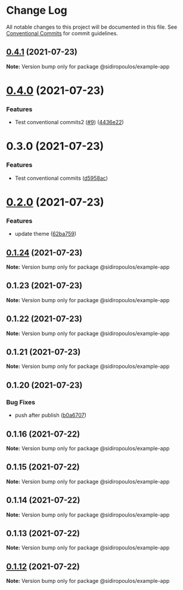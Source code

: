 # Change Log

All notable changes to this project will be documented in this file.
See [Conventional Commits](https://conventionalcommits.org) for commit guidelines.

## [0.4.1](https://github.com/HarrisSidiropoulos/lerna-example/compare/@sidiropoulos/example-app@0.4.0...@sidiropoulos/example-app@0.4.1) (2021-07-23)

**Note:** Version bump only for package @sidiropoulos/example-app





# [0.4.0](https://github.com/HarrisSidiropoulos/lerna-example/compare/@sidiropoulos/example-app@0.3.0...@sidiropoulos/example-app@0.4.0) (2021-07-23)


### Features

* Test conventional commits2 ([#9](https://github.com/HarrisSidiropoulos/lerna-example/issues/9)) ([4436e22](https://github.com/HarrisSidiropoulos/lerna-example/commit/4436e22a4064f3572734ccd6b952fea815e55638))





# 0.3.0 (2021-07-23)


### Features

* Test conventional commits ([d5958ac](https://github.com/HarrisSidiropoulos/lerna-example/commit/d5958ac9f6a70ba8418cdbd9ad82fad1d1df0b60))





# [0.2.0](https://github.com/HarrisSidiropoulos/lerna-example/compare/@sidiropoulos/example-app@0.1.24...@sidiropoulos/example-app@0.2.0) (2021-07-23)


### Features

* update theme ([62ba759](https://github.com/HarrisSidiropoulos/lerna-example/commit/62ba7599b1aa45941535d1cb16ad8987063580c6))





## [0.1.24](https://github.com/HarrisSidiropoulos/lerna-example/compare/@sidiropoulos/example-app@0.1.23...@sidiropoulos/example-app@0.1.24) (2021-07-23)

**Note:** Version bump only for package @sidiropoulos/example-app





## 0.1.23 (2021-07-23)

**Note:** Version bump only for package @sidiropoulos/example-app





## 0.1.22 (2021-07-23)

**Note:** Version bump only for package @sidiropoulos/example-app





## 0.1.21 (2021-07-23)

**Note:** Version bump only for package @sidiropoulos/example-app





## 0.1.20 (2021-07-23)


### Bug Fixes

* push after publish ([b0a6707](https://github.com/HarrisSidiropoulos/lerna-example/commit/b0a6707f929f8863e7f2d44d722c9a7d7a9b3b3b))





## 0.1.16 (2021-07-22)

**Note:** Version bump only for package @sidiropoulos/example-app





## 0.1.15 (2021-07-22)

**Note:** Version bump only for package @sidiropoulos/example-app





## 0.1.14 (2021-07-22)

**Note:** Version bump only for package @sidiropoulos/example-app





## 0.1.13 (2021-07-22)

**Note:** Version bump only for package @sidiropoulos/example-app





## [0.1.12](https://github.com/HarrisSidiropoulos/lerna-example/compare/@sidiropoulos/example-app@0.1.11...@sidiropoulos/example-app@0.1.12) (2021-07-22)

**Note:** Version bump only for package @sidiropoulos/example-app
